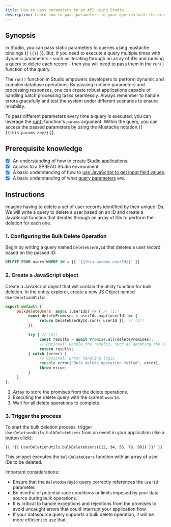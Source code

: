 ```yaml
---
title: How to pass parameters to an API using Studio
description: Learn how to pass parameters to your queries with the run() framework function of Studio.
---
```


<!--
README

For guidance on how to write documenation, see https://dev.stage.spread.ai/docs/contributor/guide.html. Contact Documentation when this document is ready for review.
-->

## Synopsis

In Studio, you can pass static parameters to queries using mustache bindings {{ `{{}}` }}. But, if you need to execute a query multiple times with dynamic parameters - such as iterating through an array of IDs and running a query to delete each record - then you will need to pass them in the `run()` function of the query.

The `run()` function in Studio empowers developers to perform dynamic and complex database operations. By passing runtime parameters and processing responses, one can create robust applications capable of handling batch processing tasks seamlessly. Always remember to handle errors gracefully and test the system under different scenarios to ensure reliability.

To pass different parameters every time a query is executed, you can leverage the [run()](/reference/framework/query-object#queryrun) function's `params` argument. Within the query, you can access the passed parameters by using the Mustache notation {{ `{{this.params.key}}` }}.

## Prerequisite knowledge

- [x] An understanding of how to [create Studio applications](../creating-studio-applications.md).
- [x] Access to a SPREAD Studio environment.
- [x] A basic understanding of how to [use JavaScript to get input field values](https://simpledev.io/lesson/get-input-value-js/).
- [x] A basic understanding of what [query parameters](https://en.wikipedia.org/wiki/Query_string) are.

## Instructions

Imagine having to delete a set of user records identified by their unique IDs. We will write a query to delete a user based on an ID and create a JavaScript function that iterates through an array of IDs to perform the deletion for each one.

### 1. Configuring the Bulk Delete Operation

Begin by writing a query named `DeleteUserById` that deletes a user record based on the passed ID:

```sql
DELETE FROM users WHERE id = {{ '{{this.params.userId}}' }}
```


### 2. Create a JavaScript object
Create a JavaScript object that will contain the utility function for bulk deletion. In the entity explorer, create a new JS Object named `UserDeletionUtils`:

```javascript
export default {
     bulkDeleteUsers: async (userIds) => { // (1)!
          const deletePromises = userIds.map((userId) => {
               return DeleteUserById.run({ userId }); // (2)!
          });

          try { // (3)!
               const results = await Promise.all(deletePromises);
               // Optional: Handle the results, such as updating the UI or notifying success
               return results;
          } catch (error) {
               // Optional: Error handling logic
               console.error("Bulk delete operation failed", error);
               throw error;
          }
     },
};
```

1. Array to store the promises from the delete operations.
2. Executing the delete query with the current `userId`.
3. Wait for all delete operations to complete.

### 3. Trigger the process
To start the bulk deletion process, trigger `UserDeletionUtils.bulkDeleteUsers` from an event in your application (like a button click):

   ```
   {{ '{{ UserDeletionUtils.bulkDeleteUsers([12, 34, 56, 78, 90]) }}' }}
   ```

   This snippet executes the `bulkDeleteUsers` function with an array of user IDs to be deleted.

Important considerations:

- Ensure that the `DeleteUserById` query correctly references the `userId` parameter.
- Be mindful of potential race conditions or limits imposed by your data source during bulk operations.
- It is critical to handle exceptions and rejections from the promises to avoid uncaught errors that could interrupt your application flow.
- If your datasource query supports a bulk delete operation, it will be more efficient to use that.

